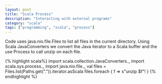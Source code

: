 ```yaml
---
layout: post
title: "Scala Process"
description: "Interacting with external programs"
category: "scala"
tags: ["programming", "scala", "process"]
---
```


Code uses java.nio.file.Files to list all files in the current directory.
Using Scala JavaConverters we convert the Java iterator to a Scala buffer and
the use Process to call unzip on each file.

{% highlight scala%}
import scala.collection.JavaConverters._
import scala.sys.process._
import java.nio.file._
val files = Files.list(Paths.get(".")).iterator.asScala
files.foreach { f => s"unzip $f"! }
{% endhighlight %}

